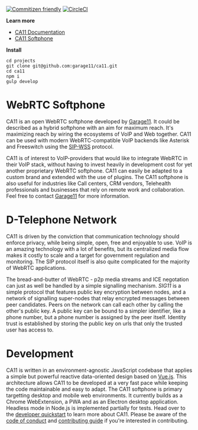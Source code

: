 [![Commitizen friendly](https://img.shields.io/badge/commitizen-friendly-brightgreen.svg)](http://commitizen.github.io/cz-cli/)
[![CircleCI](https://circleci.com/gh/garage11/ca11/tree/develop.svg?style=svg)](https://circleci.com/gh/garage11/ca11/tree/develop)

**Learn more**
* [CA11 Documentation](https://docs.ca11.io)
* [CA11 Softphone](https://ca11.io/)


**Install**

    cd projects
    git clone git@github.com:garage11/ca11.git
    cd ca11
    npm i
    gulp develop


# WebRTC Softphone
CA11 is an open WebRTC softphone developed by [Garage11](https://garage11.tech).
It could be described as a hybrid softphone with an aim for maximum reach. It's maximizing
reach by wiring the ecosystems of VoIP and Web together. CA11 can be used with
modern WebRTC-compatible VoIP backends like Asterisk and Freeswitch using the
[SIP-WSS](https://tools.ietf.org/html/rfc7118) protocol.

CA11 is of interest to VoIP-providers that would like to integrate WebRTC in their
VoIP stack, without having to invest heavily in development cost for yet another
proprietary WebRTC softphone. CA11 can easily be adapted to a custom brand
and extended with the use of plugins. The CA11 softphone is also useful for
industries like Call centers, CRM vendors, Telehealth professionals and
businesses that rely on remote work and collaboration. Feel free to contact [Garage11](mailto:info@garage11.tech) for more information.


# D-Telephone Network
CA11 is driven by the conviction that communication technology should
enforce privacy, while being simple, open, free and enjoyable to use.
VoIP is an amazing technology with a lot of benefits, but its centralized
media flow makes it costly to scale and a target for government
regulation and monitoring. The SIP protocol itself is also quite
complicated for the majority of WebRTC applications.

The bread-and-butter of WebRTC - p2p media streams and ICE negotation can
just as well be handled by a simple signalling mechanism. *SIG11* is a simple
protocol that features public key encryption between nodes, and a network of
signalling super-nodes that relay encrypted messages between peer candidates.
Peers on the network can call each other by calling the other's public key.
A public key can be bound to a simpler identifier, like a phone number,
but a phone number is assigned by the peer itself. Identity trust is
established by storing the public key on urls that only the trusted
user has access to.

# Development
CA11 is written in an environment-agnostic JavaScript codebase that applies a simple
but powerful reactive data-oriented design based on [Vue.js](https://vuejs.org/).
This architecture allows CA11 to be developed at a very fast pace while keeping
the code maintainable and easy to adapt. The CA11 softphone is primary targetting
desktop and mobile web environments. It currently builds as a Chrome WebExtension,
a PWA and as an Electron desktop application. Headless mode in Node.js is
implemented partially for tests. Head over to the [developer quickstart](https://docs.ca11.io/developers/quickstart)
to learn more about CA11. Please be aware of the [code of conduct](https://github.com/garage11/ca11/blob/develop/.github/CODE_OF_CONDUCT.md)
and [contributing guide](https://github.com/garage11/ca11/blob/develop/.github/CONTRIBUTING.md) if you're interested in contributing.


